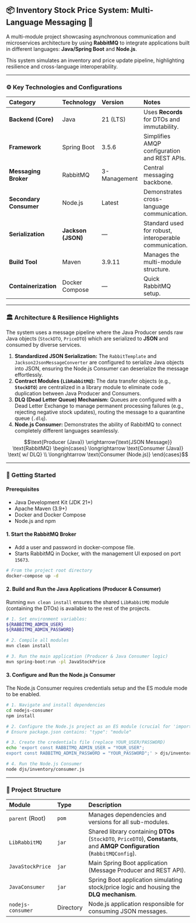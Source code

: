 ## 📦 Inventory Stock Price System: Multi-Language Messaging 🚀

A multi-module project showcasing asynchronous communication and microservices architecture by using **RabbitMQ** to integrate applications built in different languages: **Java/Spring Boot** and **Node.js**.

This system simulates an inventory and price update pipeline, highlighting resilience and cross-language interoperability.

-----

### ⚙️ Key Technologies and Configurations

| Category | Technology | Version | Notes |
| :--- | :--- | :--- | :--- |
| **Backend (Core)** | Java | 21 (LTS) | Uses **Records** for DTOs and immutability. |
| **Framework** | Spring Boot | 3.5.6 | Simplifies AMQP configuration and REST APIs. |
| **Messaging Broker** | RabbitMQ | 3-Management | Central messaging backbone. |
| **Secondary Consumer** | Node.js | Latest | Demonstrates cross-language communication. |
| **Serialization** | **Jackson (JSON)** | — | Standard used for robust, interoperable communication. |
| **Build Tool** | Maven | 3.9.11 | Manages the multi-module structure. |
| **Containerization** | Docker Compose | — | Quick RabbitMQ setup. |

-----

### 🏛️ Architecture & Resilience Highlights

The system uses a message pipeline where the Java Producer sends raw Java objects (`StockDTO`, `PriceDTO`) which are serialized to **JSON** and consumed by diverse services.

1.  **Standardized JSON Serialization:** The `RabbitTemplate` and `Jackson2JsonMessageConverter` are configured to serialize Java objects into JSON, ensuring the Node.js Consumer can deserialize the message effortlessly.
2.  **Contract Modules (`LibRabbitMQ`):** The data transfer objects (e.g., **`StockDTO`**) are centralized in a library module to eliminate code duplication between Java Producer and Consumers.
3.  **DLQ (Dead Letter Queue) Mechanism:** Queues are configured with a Dead Letter Exchange to manage permanent processing failures (e.g., rejecting negative stock updates), routing the message to a quarantine queue (`.dlq`).
4.  **Node.js Consumer:** Demonstrates the ability of RabbitMQ to connect completely different languages seamlessly.

$$\text{Producer (Java)} \xrightarrow{\text{JSON Message}} \text{RabbitMQ} \begin{cases} \longrightarrow \text{Consumer (Java)} \text{ w/ DLQ} \\ \longrightarrow \text{Consumer (Node.js)} \end{cases}$$

-----

### 🚀 Getting Started

#### Prerequisites

* Java Development Kit (JDK 21+)
* Apache Maven (3.9+)
* Docker and Docker Compose
* Node.js and npm

#### 1\. Start the RabbitMQ Broker

- Add a user and password in docker-compose file.
- Starts RabbitMQ in Docker, with the management UI exposed on port `15673`.

```bash
# From the project root directory
docker-compose up -d
```

#### 2\. Build and Run the Java Applications (Producer & Consumer)

Running `mvn clean install` ensures the shared `LibRabbitMQ` module (containing the DTOs) is available to the rest of the projects.

```bash
# 1. Set environment variables: 
${RABBITMQ_ADMIN_USER}
${RABBITMQ_ADMIN_PASSWORD}

# 2. Compile all modules
mvn clean install

# 3. Run the main application (Producer & Java Consumer logic)
mvn spring-boot:run -pl JavaStockPrice
```

#### 3\. Configure and Run the Node.js Consumer

The Node.js Consumer requires credentials setup and the ES module mode to be enabled.

```bash
# 1. Navigate and install dependencies
cd nodejs-consumer
npm install

# 2. Configure the Node.js project as an ES module (crucial for 'import')
# Ensure package.json contains: "type": "module"

# 3. Create the credentials file (replace YOUR_USER/PASSWORD)
echo 'export const RABBITMQ_ADMIN_USER = "YOUR_USER";
export const RABBITMQ_ADMIN_PASSWORD = "YOUR_PASSWORD";' > djs/inventory/rabbitmq-credentials.js

# 4. Run the Node.js Consumer
node djs/inventory/consumer.js
```

-----

### 🧱 Project Structure

| Module | Type | Description |
| :--- | :--- | :--- |
| `parent` (Root) | `pom` | Manages dependencies and versions for all sub-modules. |
| `LibRabbitMQ` | `jar` | Shared library containing **DTOs** (`StockDTO`, `PriceDTO`), **Constants**, and **AMQP Configuration** (`RabbitMQConfig`). |
| `JavaStockPrice` | `jar` | Main Spring Boot application (Message Producer and REST API). |
| `JavaConsumer` | `jar` | Spring Boot application simulating stock/price logic and housing the **DLQ mechanism**. |
| `nodejs-consumer` | Directory | Node.js application responsible for consuming JSON messages. |